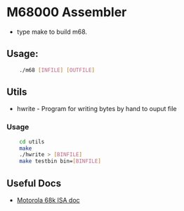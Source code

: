 # M68000 Assembler

* type make to build m68.

## Usage: 
```bash
	./m68 [INFILE] [OUTFILE]
```

## Utils
* hwrite - Program for writing bytes by hand to ouput file
### Usage
```bash
	cd utils
	make
	./hwrite > [BINFILE]
	make testbin bin=[BINFILE]
```
 
## Useful Docs

* [Motorola 68k ISA doc](https://www.nxp.com/docs/en/reference-manual/M68000PRM.pdf)


